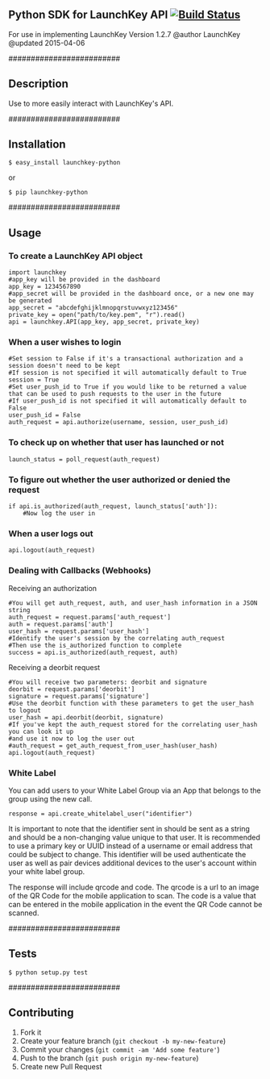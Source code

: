 ## Python SDK for LaunchKey API  [![Build Status](https://travis-ci.org/LaunchKey/launchkey-python.png?branch=master)](https://travis-ci.org/LaunchKey/launchkey-python)
For use in implementing LaunchKey
Version 1.2.7
@author LaunchKey
@updated 2015-04-06

#########################
## Description

Use to more easily interact with LaunchKey's API.

#########################
## Installation

    $ easy_install launchkey-python
or

    $ pip launchkey-python

#########################
## Usage

### To create a LaunchKey API object

    import launchkey
    #app_key will be provided in the dashboard
    app_key = 1234567890
    #app_secret will be provided in the dashboard once, or a new one may be generated
    app_secret = "abcdefghijklmnopqrstuvwxyz123456"
    private_key = open("path/to/key.pem", "r").read()
    api = launchkey.API(app_key, app_secret, private_key)


### When a user wishes to login

    #Set session to False if it's a transactional authorization and a session doesn't need to be kept
    #If session is not specified it will automatically default to True
    session = True
    #Set user_push_id to True if you would like to be returned a value that can be used to push requests to the user in the future
    #If user_push_id is not specified it will automatically default to False
    user_push_id = False
    auth_request = api.authorize(username, session, user_push_id)


### To check up on whether that user has launched or not

    launch_status = poll_request(auth_request)


### To figure out whether the user authorized or denied the request

    if api.is_authorized(auth_request, launch_status['auth']):
        #Now log the user in


### When a user logs out

    api.logout(auth_request)

### Dealing with Callbacks (Webhooks)

Receiving an authorization

    #You will get auth_request, auth, and user_hash information in a JSON string
    auth_request = request.params['auth_request']
    auth = request.params['auth']
    user_hash = request.params['user_hash']
    #Identify the user's session by the correlating auth_request
    #Then use the is_authorized function to complete
    success = api.is_authorized(auth_request, auth)


Receiving a deorbit request

    #You will receive two parameters: deorbit and signature
    deorbit = request.params['deorbit']
    signature = request.params['signature']
    #Use the deorbit function with these parameters to get the user_hash to logout
    user_hash = api.deorbit(deorbit, signature)
    #If you've kept the auth_request stored for the correlating user_hash you can look it up
    #and use it now to log the user out
    #auth_request = get_auth_request_from_user_hash(user_hash)
    api.logout(auth_request)

### White Label

You can add users to your White Label Group via an App that belongs to the group using the new call.

    response = api.create_whitelabel_user("identifier")

It is important to note that the identifier sent in should be sent as a string and should be a non-changing value unique
to that user. It is recommended to use a primary key or UUID instead of a username or email address that could be
subject to change.  This identifier will be used authenticate the user as well as pair devices additional devices to the
user's account within your white label group.

The response will include qrcode and code. The qrcode is a url to an image of the QR Code for the mobile application to
scan. The code is a value that can be entered in the mobile application in the event the QR Code cannot be scanned.


#########################
## Tests

    $ python setup.py test

#########################

## Contributing

1. Fork it
2. Create your feature branch (`git checkout -b my-new-feature`)
3. Commit your changes (`git commit -am 'Add some feature'`)
4. Push to the branch (`git push origin my-new-feature`)
5. Create new Pull Request
